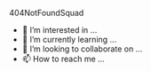 404NotFoundSquad
- 👀 I’m interested in ...
- 🌱 I’m currently learning ...
- 💞️ I’m looking to collaborate on ...
- 📫 How to reach me ...

<!---
404NotFoundSquad/404NotFoundSquad is a ✨ special ✨ repository because its `README.md` (this file) appears on your GitHub profile.
You can click the Preview link to take a look at your changes.
--->
